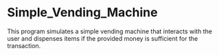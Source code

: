# Simple_Vending_Machine
This program simulates a simple vending machine that interacts with the user and dispenses items if the provided money is sufficient for the transaction.
